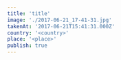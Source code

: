 ```yaml
---
title: 'title'
image: './2017-06-21_17-41-31.jpg'
takenAt: '2017-06-21T15:41:31.000Z'
country: '<country>'
place: '<place>'
publish: true
---
```

